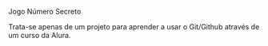 Jogo Número Secreto

Trata-se apenas de um projeto para aprender a usar o Git/Github através de um curso da Alura.
